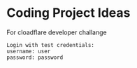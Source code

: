 # Coding Project Ideas
For cloadflare developer challange

```
Login with test credentials:
username: user
password: password
```
